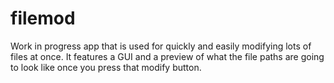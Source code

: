 # filemod

Work in progress app that is used for quickly and easily modifying lots of files at once. It features a GUI and a preview of what the file paths are going to look like once you press that modify button.

